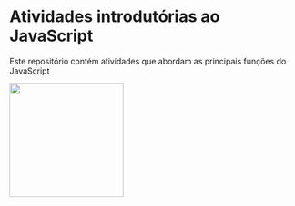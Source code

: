 # Atividades introdutórias ao JavaScript

Este repositório contém atividades que abordam as principais funções do JavaScript

<img src="https://upload.wikimedia.org/wikipedia/commons/6/6a/JavaScript-logo.png" width="200" />

